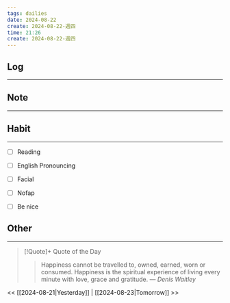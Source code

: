 ```yaml
---
tags: dailies  
date: 2024-08-22
create: 2024-08-22-週四
time: 21:26
create: 2024-08-22-週四
---
```


## Log
---


## Note
---


## Habit
---
- [ ] Reading
- [ ] English Pronouncing
- [ ] Facial
- [ ] Nofap
- [ ] Be nice


## Other
---

> [!Quote]+ Quote of the Day
> > Happiness cannot be travelled to, owned, earned, worn or consumed. Happiness is the spiritual experience of living every minute with love, grace and gratitude.
> — <cite>Denis Waitley</cite>

<< [[2024-08-21|Yesterday]] | [[2024-08-23|Tomorrow]] >>